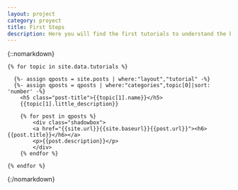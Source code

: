 ```yaml
---
layout: project
category: proyect
title: First Steps
description: Here you will find the first tutorials to understand the basic concepts of DyCon Toolbox.
---
```

 {::nomarkdown}

    {% for topic in site.data.tutorials %}

      {%- assign qposts = site.posts | where:"layout","tutorial" -%}
      {%- assign qposts = qposts | where:"categories",topic[0]|sort: 'number' -%}
        <h5 class="post-title">{{topic[1].name}}</h5>
        {{topic[1].little_description}}

        {% for post in qposts %}
            <div class="shadowbox">
            <a href="{{site.url}}{{site.baseurl}}{{post.url}}"><h6>{{post.title}}</h6></a>
            <p>{{post.description}}</p>
            </div>
        {% endfor %}

    {% endfor %}

{:/nomarkdown} 
